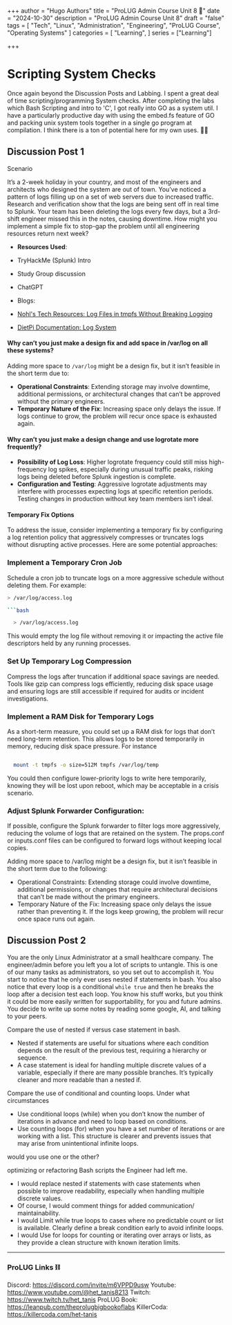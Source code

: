 +++
author = "Hugo Authors"
title = "ProLUG Admin Course Unit 8 🐧"
date = "2024-10-30"
description = "ProLUG Admin Course Unit 8"
draft = "false"
tags = [
  "Tech", "Linux", "Administration", "Engineering", "ProLUG Course", "Operating Systems"
]
categories = [
    "Learning",
]
series = ["Learning"]

+++

<!--more-->

# Scripting System Checks

Once again beyond the Discussion Posts and Labbing. I spent a great deal of time scripting/programming System checks. After completing the labs which Bash Scripting and intro to 'C', I got really into GO as a system util. I have a particularly productive day with using the embed.fs feature of GO and packing unix system tools together in a single go program at compilation. I think there is a ton of potential here for my own uses. 👨‍🔧

## Discussion Post 1 

Scenario

It’s a 2-week holiday in your country, and most of the engineers and architects who designed the system are out of town. You’ve noticed a pattern of logs filling up on a set of web servers due to increased traffic. Research and verification show that the logs are being sent off in real time to Splunk. Your team has been deleting the logs every few days, but a 3rd-shift engineer missed this in the notes, causing downtime. How might you implement a simple fix to stop-gap the problem until all engineering resources return next week?

- **Resources Used**:

- TryHackMe (Splunk) Intro
- Study Group discussion
- ChatGPT
- Blogs:
- [Nohl's Tech Resources: Log Files in tmpfs Without Breaking Logging](https://www.nohl.eu/tech-resources/notes-to-linux/log-files-in-tmpfs-without-breaking-logging/)
- [DietPi Documentation: Log System](https://dietpi.com/docs/software/log_system/)

#### Why can’t you just make a design fix and add space in /var/log on all these systems?

Adding more space to `/var/log` might be a design fix, but it isn’t feasible in the short term due to:

- **Operational Constraints**: Extending storage may involve downtime, additional permissions, or architectural changes that can’t be approved without the primary engineers.
- **Temporary Nature of the Fix**: Increasing space only delays the issue. If logs continue to grow, the problem will recur once space is exhausted again.

#### Why can’t you just make a design change and use logrotate more frequently?

- **Possibility of Log Loss**: Higher logrotate frequency could still miss high-frequency log spikes, especially during unusual traffic peaks, risking logs being deleted before Splunk ingestion is complete.
- **Configuration and Testing**: Aggressive logrotate adjustments may interfere with processes expecting logs at specific retention periods. Testing changes in production without key team members isn’t ideal.

#### Temporary Fix Options

To address the issue, consider implementing a temporary fix by configuring a log retention policy that aggressively compresses or truncates logs without disrupting active processes. Here are some potential approaches:

### Implement a Temporary **Cron Job**

Schedule a cron job to truncate logs on a more aggressive schedule without deleting them. For example:

```bash
> /var/log/access.log

```bash

  > /var/log/access.log

```

This would empty the log file without removing it or impacting the active file descriptors held by any running processes.

### Set Up Temporary Log Compression

Compress the logs after truncation if additional space savings are needed. Tools like gzip can compress logs efficiently, reducing disk space usage and ensuring logs are still accessible if required for audits or incident investigations.

### Implement a RAM Disk for Temporary Logs

As a short-term measure, you could set up a RAM disk for logs that don’t need long-term retention. This allows logs to be stored temporarily in memory, reducing disk space pressure. For instance

```bash

  mount -t tmpfs -o size=512M tmpfs /var/log/temp

```

You could then configure lower-priority logs to write here temporarily, knowing they will be lost upon reboot, which may be acceptable in a crisis scenario.

### Adjust Splunk Forwarder Configuration:

If possible, configure the Splunk forwarder to filter logs more aggressively, reducing the volume of logs that are retained on the system. The props.conf or inputs.conf files can be configured to forward logs without keeping local copies.


Adding more space to /var/log might be a design fix, but it isn’t feasible in the short term due to the following:
- Operational Constraints: Extending storage could involve downtime, additional permissions, or changes that require architectural decisions that can’t be made without the primary engineers.
- Temporary Nature of the Fix: Increasing space only delays the issue rather than preventing it. If the logs keep growing, the problem will recur once space runs out again.

## Discussion Post 2 

You are the only Linux Administrator at a small healthcare company. The engineer/admin before you left you a lot of scripts to untangle. This is one of our many tasks as administrators, so you set out to accomplish it. You start to notice that he only ever uses nested if statements in bash. You also notice that every loop is a conditional `while true` and then he breaks the loop after a decision test each loop. You know his stuff works, but you think it could be more easily written for supportability, for you and future admins. You decide to write up some notes by reading some google, AI, and talking to your peers.

Compare the use of nested if versus case statement in bash.

- Nested if statements are useful for situations where each condition depends on the result of the previous test, requiring a hierarchy or sequence.
- A case statement is ideal for handling multiple discrete values of a variable, especially if there are many possible branches. It’s typically cleaner and more readable than a nested if.

Compare the use of conditional and counting loops. Under what circumstances 

- Use conditional loops (while) when you don’t know the number of iterations in advance and need to loop based on conditions.
- Use counting loops (for) when you have a set number of iterations or are working with a list. This structure is clearer and prevents issues that may arise from unintentional infinite loops.

would you use one or the other?

optimizing or refactoring Bash scripts the Engineer had left me.

- I would replace nested if statements with case statements when possible to improve readability, especially when handling multiple discrete values.
- Of course, I would comment things for added communication/ maintainability.
- I would Limit while true loops to cases where no predictable count or list is available. Clearly define a break condition early to avoid infinite loops.
- I would Use for loops for counting or iterating over arrays or lists, as they provide a clean structure with known iteration limits.


---

### ProLUG Links ⛓️

Discord: https://discord.com/invite/m6VPPD9usw
Youtube: https://www.youtube.com/@het_tanis8213
Twitch: https://www.twitch.tv/het_tanis
ProLUG Book: https://leanpub.com/theprolugbigbookoflabs
KillerCoda: https://killercoda.com/het-tanis


[^1]: MITRE | ATT&CK [Site](https://attack.mitre.org/) Knowledge Base.